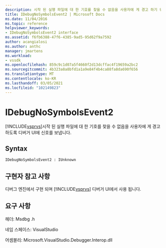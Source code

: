 ```yaml
---
description: 시작 된 실행 파일에 대 한 기호를 찾을 수 없음을 사용자에 게 경고 하기 위해 Visual Studio 디버거 UI에 신호를 보냅니다.
title: IDebugNoSymbolsEvent2 | Microsoft Docs
ms.date: 11/04/2016
ms.topic: reference
helpviewer_keywords:
- IDebugNoSymbolsEvent2 interface
ms.assetid: f6fb6388-47f6-4385-9ad5-95d62f9a7592
author: acangialosi
ms.author: anthc
manager: jmartens
ms.workload:
- vssdk
ms.openlocfilehash: 859c9c1d07a5f4660f2d13dcffac4f19659a2bc2
ms.sourcegitcommit: 4b323a8a8bfd1a1a9e84f4b4ca88fa8da690f656
ms.translationtype: MT
ms.contentlocale: ko-KR
ms.lasthandoff: 03/05/2021
ms.locfileid: "102149823"
---
```

# <a name="idebugnosymbolsevent2"></a>IDebugNoSymbolsEvent2
[!INCLUDE[vsprvs](../../../code-quality/includes/vsprvs_md.md)]시작 된 실행 파일에 대 한 기호를 찾을 수 없음을 사용자에 게 경고 하도록 디버거 UI에 신호를 보냅니다.

## <a name="syntax"></a>Syntax

```
IDebugNoSymbolsEvent2 : IUnknown
```

## <a name="notes-for-implementers"></a>구현자 참고 사항
 디버그 엔진에서 구현 되며 [!INCLUDE[vsprvs](../../../code-quality/includes/vsprvs_md.md)] 디버거 UI에서 사용 됩니다.

## <a name="requirements"></a>요구 사항
 헤더: Msdbg .h

 네임 스페이스: VisualStudio

 어셈블리: Microsoft.VisualStudio.Debugger.Interop.dll
